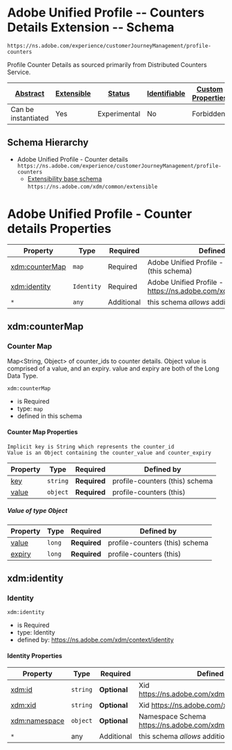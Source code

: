 # Adobe Unified Profile -- Counters Details Extension -- Schema

```
https://ns.adobe.com/experience/customerJourneyManagement/profile-counters
```

Profile Counter Details as sourced primarily from Distributed Counters Service.

| [Abstract](../../../../abstract.md) | [Extensible](../../../../extensions.md) | [Status](../../../../status.md) | [Identifiable](../../../../id.md) | [Custom Properties](../../../../extensions.md) | [Additional Properties](../../../../extensions.md) | Defined In                                                                                                                                         |
| ----------------------------------- | --------------------------------------- | ------------------------------- | --------------------------------- | ---------------------------------------------- | -------------------------------------------------- | -------------------------------------------------------------------------------------------------------------------------------------------------- |
| Can be instantiated                 | Yes                                     | Experimental                    | No                                | Forbidden                                      | Permitted                                          | [adobe/experience/customerJourneyManagement/profile-counters.schema.json](adobe/experience/customerJourneyManagement/profile-counters.schema.json) |

## Schema Hierarchy

- Adobe Unified Profile - Counter details `https://ns.adobe.com/experience/customerJourneyManagement/profile-counters`
  - [Extensibility base schema](../../../datatypes/extensible.schema.md) `https://ns.adobe.com/xdm/common/extensible`

# Adobe Unified Profile - Counter details Properties

| Property                         | Type       | Required   | Defined by                                                                        |
| -------------------------------- | ---------- | ---------- | --------------------------------------------------------------------------------- |
| [xdm:counterMap](#xdmcountermap) | `map`      | Required   | Adobe Unified Profile - Counter details (this schema)                             |
| [xdm:identity](#xdmidentity)     | `Identity` | Required   | Adobe Unified Profile - Identity Schema https://ns.adobe.com/xdm/context/identity |
| `*`                              | `any`      | Additional | this schema _allows_ additional properties                                        |

## xdm:counterMap

### Counter Map

Map<String, Object> of counter_ids to counter details.
Object value is comprised of a value, and an expiry.
value and expiry are both of the Long Data Type.

`xdm:counterMap`

- is Required
- type: `map`
- defined in this schema

#### Counter Map Properties

```
Implicit key is String which represents the counter_id
Value is an Object containing the counter_value and counter_expiry
```

| Property                 | Type     | Required     | Defined by                     |
| ------------------------ | -------- | ------------ | ------------------------------ |
| [key](#counterid)        | `string` | **Required** | profile-counters (this) schema |
| [value](#counterdetails) | `object` | **Required** | profile-counters (this)        |

##### Value of type Object

| Property                         | Type   | Required     | Defined by                     |
| -------------------------------- | ------ | ------------ | ------------------------------ |
| [value](#countermapvaluevalue)   | `long` | **Required** | profile-counters (this) schema |
| [expiry](#countermapvalueexpiry) | `long` | **Required** | profile-counters (this)        |

## xdm:identity

### Identity

`xdm:identity`

- is Required
- type: Identity
- defined by: https://ns.adobe.com/xdm/context/identity

#### Identity Properties

| Property                       | Type     | Required     | Defined by                                                  |
| ------------------------------ | -------- | ------------ | ----------------------------------------------------------- |
| [xdm:id](#xdmid)               | `string` | **Optional** | Xid https://ns.adobe.com/xdm/context/identityitem           |
| [xdm:xid](#xdmxid)             | `string` | **Optional** | Xid https://ns.adobe.com/xdm/context/identity               |
| [xdm:namespace](#xdmnamespace) | `object` | **Optional** | Namespace Schema https://ns.adobe.com/xdm/context/namespace |
| `*`                            | any      | Additional   | this schema _allows_ additional properties                  |
